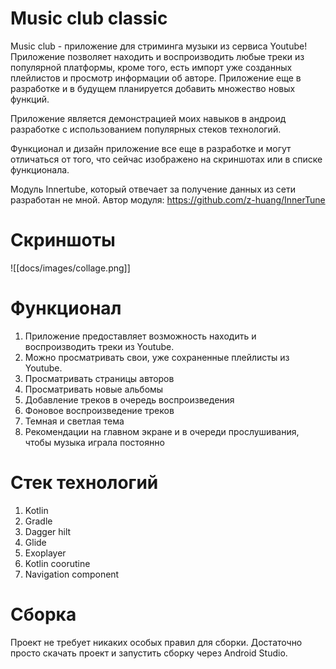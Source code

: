 # Music club classic
Music club - приложение для стриминга музыки из сервиса Youtube! Приложение позволяет находить и воспроизводить любые треки из популярной платформы, кроме того, есть импорт уже созданных плейлистов и просмотр информации об авторе. Приложение еще в разработке и в будущем планируется добавить множество новых функций.

Приложение является демонстрацией моих навыков в андроид разработке с использованием популярных стеков технологий.

Функционал и дизайн приложение все еще в разработке и могут отличаться от того, что сейчас изображено на скриншотах или в списке функционала.

Модуль Innertube, который отвечает за получение данных из сети разработан не мной.
Автор модуля: https://github.com/z-huang/InnerTune
# Скриншоты
![[docs/images/collage.png]]
# Функционал
1. Приложение предоставляет возможность находить и воспроизводить треки из Youtube.
2. Можно просматривать свои, уже сохраненные плейлисты из Youtube.
3. Просматривать страницы авторов
4. Просматривать новые альбомы
5. Добавление треков в очередь воспроизведения
6. Фоновое воспроизведение треков
7. Темная и светлая тема
8. Рекомендации на главном экране и в очереди прослушивания, чтобы музыка играла постоянно
# Стек технологий
1. Kotlin
2. Gradle
3. Dagger hilt
4. Glide
5. Exoplayer
6. Kotlin coorutine
7. Navigation component
# Сборка
Проект не требует никаких особых правил для сборки. Достаточно просто скачать проект и запустить сборку через Android Studio.
